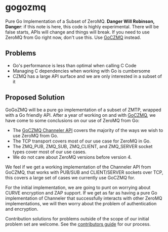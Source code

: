 # gogozmq
Pure Go Implementation of a Subset of ZeroMQ.
**Danger Will Robinson, Danger**: if this note is here, this code is highly experimental. There will be false starts, APIs will change and things will break. If you need to use ZeroMQ from Go right now, don't use this. Use [GoCZMQ](https://github.com/zeromq/goczmq) instead.

## Problems
* Go's performance is less than optimal when calling C Code
* Managing C dependencies when working with Go is cumbersome
* CZMQ has a large API surface and we are only interested in a subset of it

## Proposed Solution
GoGoZMQ will be a pure go implementation of a subset of ZMTP, wrapped with a Go friendly API. After a year of working on and with [GoCZMQ](https://github.com/zeromq/goczmq), we have come to some conclusions on our use of ZeroMQ from Go:
* The [GoCZMQ Channeler API](https://godoc.org/github.com/zeromq/goczmq#Channeler) covers the majority of the ways we wish to use ZeroMQ from Go.
* The TCP transport covers most of our use case for ZeroMQ in Go. 
* The ZMQ_PUB, ZMQ_SUB, ZMQ_CLIENT, and ZMQ_SERVER socket types cover most of our use cases.
* We do not care about ZeroMQ versions before version 4.

We feel if we get a working implementation of the Channeler API from GoCZMQ, that works with PUB/SUB and CLIENT/SERVER sockets over TCP, this covers a large set of cases we currently use GoCZMQ for.

For the initial implementation, we are going to punt on worrying about CURVE encryption and ZAP support. If we get as far as having a pure Go implementation of Channeler that successfully interacts with other ZeroMQ implementations, we will then worry about the problem of authentication and encryption.

Contribution solutions for problems outside of the scope of our initial problem set are welcome. See the [contributors guide](https://github.com/zeromq/goczmq/CONTRIBUTING.md) for our process.
